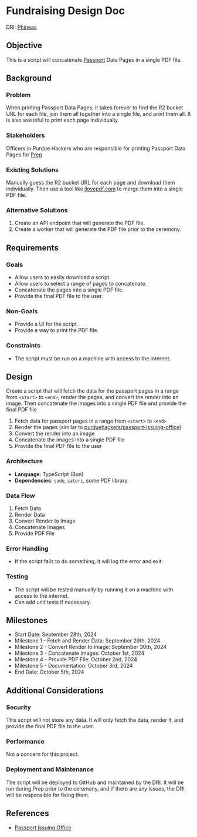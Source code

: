 # Fundraising Design Doc

DRI: [Phineas](https://github.com/purduehackers/dark-forest/blob/main/people/organizers/phineas1500.md)

## Objective

This is a script will concatenate [Passport](/engineering/passports/README.md) Data Pages in a single PDF file.

## Background

### Problem

When printing Passport Data Pages, it takes forever to find the R2 bucket URL for each file, join them all together into
a single file, and print them all. It is also wasteful to print each page individually.

### Stakeholders

Officers in Purdue Hackers who are responsible for printing Passport Data Pages for [Prep](/events/passport-ceremonies/prep.md)

### Existing Solutions

Manually guess the R2 bucket URL for each page and download them individually. Then use a tool like [ilovepdf.com](https://www.ilovepdf.com/merge_pdf)
to merge them into a single PDF file.

### Alternative Solutions

1. Create an API endpoint that will generate the PDF file.
2. Create a worker that will generate the PDF file prior to the ceremony.

## Requirements

### Goals

- Allow users to easily download a script.
- Allow users to select a range of pages to concatenate.
- Concatenate the pages into a single PDF file.
- Provide the final PDF file to the user.

### Non-Goals

- Provide a UI for the script.
- Provide a way to print the PDF file.

### Constraints

- The script must be run on a machine with access to the internet.

## Design

Create a script that will fetch the data for the passport pages in a range from `<start>` to `<end>`, render the pages,
and convert the render into an image. Then concatenate the images into a single PDF file and provide the final PDF file

1. Fetch data for passport pages in a range from `<start>` to `<end>`
2. Render the pages (similar to [purduehackers/passport-issuing-office](https://github.com/purduehackers/passport-issuing-office/blob/main/lib/generate-data-page.tsx))
3. Convert the render into an image
4. Concatenate the images into a single PDF file
5. Provide the final PDF file to the user

### Architecture

- **Language**: TypeScript (Bun)
- **Dependencies**: `sade`, `satori`, some PDF library

### Data Flow

1. Fetch Data
2. Render Data
3. Convert Render to Image
4. Concatenate Images
5. Provide PDF File

### Error Handling

- If the script fails to do something, it will log the error and exit.

### Testing

- The script will be tested manually by running it on a machine with access to the internet.
- Can add unit tests if necessary.

## Milestones

- Start Date: September 28th, 2024
- Milestone 1 - Fetch and Render Data: September 29th, 2024
- Milestone 2 - Convert Render to Image: September 30th, 2024
- Milestone 3 - Concatenate Images: October 1st, 2024
- Milestone 4 - Provide PDF File: October 2nd, 2024
- Milestone 5 - Documentation: October 3rd, 2024
- End Date: October 5th, 2024

## Additional Considerations

### Security

This script will not store any data. It will only fetch the data, render it, and provide the final PDF file to the user.

### Performance

Not a concern for this project.

### Deployment and Maintenance

The script will be deployed to GitHub and maintained by the DRI. It will be run during Prep prior to the ceremony, and
if there are any issues, the DRI will be responsible for fixing them.

## References

- [Passport Issuing Office](https://github.com/purduehackers/passport-issuing-office)
